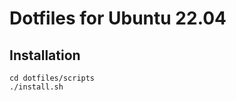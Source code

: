 # Dotfiles for Ubuntu 22.04

## Installation

```
cd dotfiles/scripts
./install.sh
```


<!-- ### Install correct fonts on Windows

Clone this repository and install all the fonts using powershell:

```powershell
git clone https://github.com/powerline/fonts.git
cd fonts
.\install.ps1
``` -->
